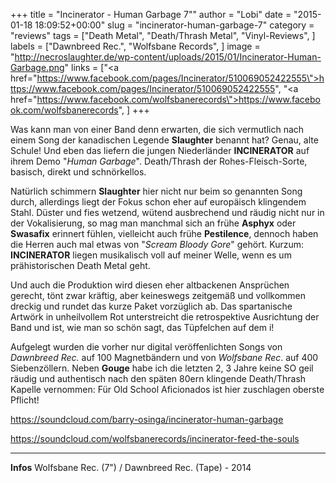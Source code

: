 +++
title = "Incinerator - Human Garbage 7\""
author = "Lobi"
date = "2015-01-18 18:09:52+00:00"
slug = "incinerator-human-garbage-7"
category = "reviews"
tags = ["Death Metal", "Death/Thrash Metal", "Vinyl-Reviews", ]
labels = ["Dawnbreed Rec.", "Wolfsbane Records", ]
image = "http://necroslaughter.de/wp-content/uploads/2015/01/Incinerator-Human-Garbage.png"
links = ["<a href=\"https://www.facebook.com/pages/Incinerator/510069052422555\">https://www.facebook.com/pages/Incinerator/510069052422555</a>", "<a href=\"https://www.facebook.com/wolfsbanerecords\">https://www.facebook.com/wolfsbanerecords</a>", ]
+++

Was kann man von einer Band denn erwarten, die sich vermutlich nach einem Song der kanadischen Legende **Slaughter** benannt hat? Genau, alte Schule! Und eben das liefern die jungen Niederländer **INCINERATOR** auf ihrem Demo "_Human Garbage_". Death/Thrash der Rohes-Fleisch-Sorte, basisch, direkt und schnörkellos.

Natürlich schimmern **Slaughter** hier nicht nur beim so genannten Song durch, allerdings liegt der Fokus schon eher auf europäisch klingendem Stahl.
Düster und fies wetzend, wütend ausbrechend und räudig nicht nur in der Vokalisierung, so mag man manchmal sich an frühe **Asphyx** oder **Swasafix** erinnert fühlen, vielleicht auch frühe **Pestilence**, dennoch haben die Herren auch mal etwas von "_Scream Bloody Gore_" gehört. Kurzum: **INCINERATOR** liegen musikalisch voll auf meiner Welle, wenn es um prähistorischen Death Metal geht.

Und auch die Produktion wird diesen eher altbackenen Ansprüchen gerecht, tönt zwar kräftig, aber keineswegs zeitgemäß und vollkommen dreckig und rundet das kurze Paket vorzüglich ab. Das spartanische Artwörk in unheilvollem Rot unterstreicht die retrospektive Ausrichtung der Band und ist, wie man so schön sagt, das Tüpfelchen auf dem i!

Aufgelegt wurden die vorher nur digital veröffenlichten Songs von _Dawnbreed Rec._ auf 100 Magnetbändern und von _Wolfsbane Rec_. auf 400 Siebenzöllern. Neben **Gouge** habe ich die letzten 2, 3 Jahre keine SO geil räudig und authentisch nach den späten 80ern klingende Death/Thrash Kapelle vernommen: Für Old School Aficionados ist hier zuschlagen oberste Pflicht!

https://soundcloud.com/barry-osinga/incinerator-human-garbage

https://soundcloud.com/wolfsbanerecords/incinerator-feed-the-souls



---
**Infos**
Wolfsbane Rec. (7") / Dawnbreed Rec. (Tape) - 2014
